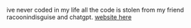 ive never coded in my life all the code is stolen from my friend racoonindisguise and chatgpt.
[website here](https://14idk.github.io/idk-games/)
